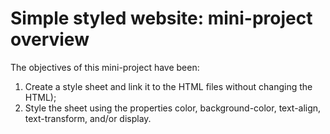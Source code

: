 # Simple styled website: mini-project overview

The objectives of this mini-project have been:

1) Create a style sheet and link it to the HTML files without changing the HTML);
2) Style the sheet using the properties color, background-color, text-align, text-transform, and/or display.
